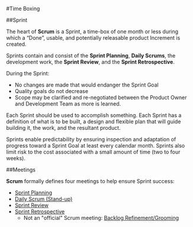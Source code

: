 #Time Boxing

##Sprint

The heart of **Scrum** is a Sprint, a time-box of one month or less during which a “Done”, usable, and potentially releasable product Increment is created.

Sprints contain and consist of the **Sprint Planning**, **Daily Scrums**, the development work, the **Sprint Review**, and the **Sprint Retrospective**.

During the Sprint:

* No changes are made that would endanger the Sprint Goal
* Quality goals do not decrease
* Scope may be clarified and re-negotiated between the Product Owner and Development Team as more is learned.

Each Sprint should be used to accomplish something. Each Sprint has a definition of what is to be built, a design and flexible plan that will guide building it, the work, and the resultant product.

Sprints enable predictability by ensuring inspection and adaptation of progress toward a Sprint Goal at least every calendar month. Sprints also limit risk to the cost associated with a small amount of time (two to four weeks).

##Meetings

**Scrum** formally defines four meetings to help ensure Sprint success:

* [Sprint Planning](meetings.md#sprint-planning)
* [Daily Scrum (Stand-up)](meetings.md#daily-stand-up)
* [Sprint Review](meetings.md#sprint-review)
* [Sprint Retrospective](meetings.md#sprint-retrospective)
    * Not an "official" Scrum meeting: [Backlog Refinement/Grooming](meetings.md#backlog-grooming)
